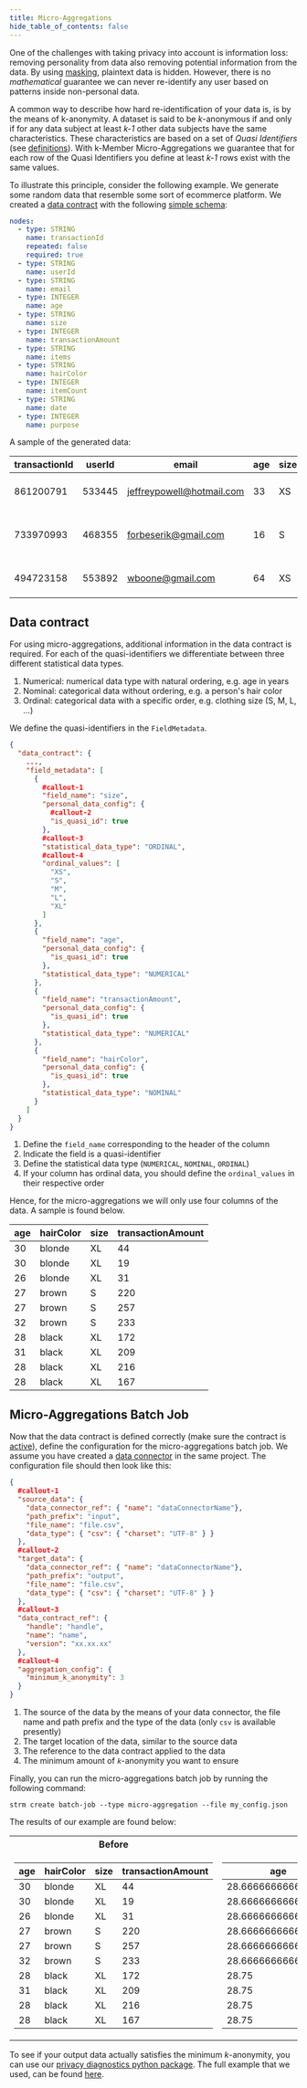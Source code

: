 ```yaml
---
title: Micro-Aggregations
hide_table_of_contents: false
---
```


One of the challenges with taking privacy into account is information loss: removing personality from data also
removing potential information from the data.
By using [masking](docs/02-concepts/02-data-contracts/03-masked-fields.md), plaintext data is hidden. However, there is
no _mathematical_ guarantee we can never re-identify any user based
on patterns inside non-personal data.

A common way to describe how hard re-identification of your data is, is by the means of k-anonymity. A dataset is
said to be _k_-anonymous if and only if for any data subject at least _k-1_ other data subjects have the same
characteristics. These characteristics are based on a set of _Quasi Identifiers_
(see [definitions](docs/02-concepts/99-definitions.md)). With k-Member Micro-Aggregations we guarantee that for each
row of the Quasi Identifiers you define at least _k-1_ rows exist with the same values.

[//]: # (TODO expand on this with a k-anonymity example?)

To illustrate this principle, consider the following example. We generate some random data that resemble some sort
of ecommerce platform. We created a [data contract](/docs/02-concepts/02-data-contracts/index.md) with the following
[simple schema](/docs/02-concepts/02-data-contracts/01-simple-schemas.md):

```yaml
nodes:
  - type: STRING
    name: transactionId
    repeated: false
    required: true
  - type: STRING
    name: userId
  - type: STRING
    name: email
  - type: INTEGER
    name: age
  - type: STRING
    name: size
  - type: INTEGER
    name: transactionAmount
  - type: STRING
    name: items
  - type: STRING
    name: hairColor
  - type: INTEGER
    name: itemCount
  - type: STRING
    name: date
  - type: INTEGER
    name: purpose
```

A sample of the generated data:

|transactionId     |userId|email|age               |size|hairColor|transactionAmount|items                       |itemCount|date               |purpose|
|------------------|------|-----|------------------|----|---------|-----------------|----------------------------|---------|-------------------|-------|
|861200791         |533445|jeffreypowell@hotmail.com|33                |XS  |red      |123              |[19063]                     |1        |2022-08-30 15:44:44|1      |
|733970993         |468355|forbeserik@gmail.com|16                |S   |brown    |46               |[13342, 12309, 13755, 10134]|4        |2022-07-19 15:44:44|2      |
|494723158         |553892|wboone@gmail.com|64                |XS  |black    |73               |[13342, 10773, 12442]       |3        |2022-06-18 15:44:44|2      |

[//]: # (TODO extra fields in data contract needed)

## Data contract

For using micro-aggregations, additional information in the data contract is required. For each of the
quasi-identifiers we differentiate between three different statistical data types.

1. Numerical: numerical data type with natural ordering, e.g. age in years
2. Nominal: categorical data without ordering, e.g. a person's hair color
3. Ordinal: categorical data with a specific order, e.g. clothing size (S, M, L, ...)

We define the quasi-identifiers in the `FieldMetadata`.

```json showLineNumbers
{
  "data_contract": {
    ...,
    "field_metadata": [
      {
        #callout-1
        "field_name": "size",
        "personal_data_config": {
          #callout-2
          "is_quasi_id": true
        },
        #callout-3
        "statistical_data_type": "ORDINAL",
        #callout-4
        "ordinal_values": [
          "XS",
          "S",
          "M",
          "L",
          "XL"
        ]
      },
      {
        "field_name": "age",
        "personal_data_config": {
          "is_quasi_id": true
        },
        "statistical_data_type": "NUMERICAL"
      },
      {
        "field_name": "transactionAmount",
        "personal_data_config": {
          "is_quasi_id": true
        },
        "statistical_data_type": "NUMERICAL"
      },
      {
        "field_name": "hairColor",
        "personal_data_config": {
          "is_quasi_id": true
        },
        "statistical_data_type": "NOMINAL"
      }
    ]
  }
}
```

1. Define the `field_name` corresponding to the header of the column
2. Indicate the field is a quasi-identifier
3. Define the statistical data type (`NUMERICAL`, `NOMINAL`, `ORDINAL`)
4. If your column has ordinal data, you should define the `ordinal_values` in their respective order

Hence, for the micro-aggregations we will only use four columns of the data. A sample is found below.

| age | hairColor | size | transactionAmount |
|-----|-----------|------|-------------------|
| 30  | blonde    | XL   | 44                |
| 30  | blonde    | XL   | 19                |
| 26  | blonde    | XL   | 31                |
| 27  | brown     | S    | 220               |
| 27  | brown     | S    | 257               |
| 32  | brown     | S    | 233               |
| 28  | black     | XL   | 172               |
| 31  | black     | XL   | 209               |
| 28  | black     | XL   | 216               |
| 28  | black     | XL   | 167               |

## Micro-Aggregations Batch Job

Now that the data contract is defined correctly (make sure the contract is
[active](/docs/02-concepts/02-data-contracts/index.md#states)), define the configuration for the
micro-aggregations batch job. We assume you have created a [data connector](/docs/02-concepts/04-data-connectors.md)
in the same project. The configuration file should then look like this:

```json showLineNumbers
{
  #callout-1
  "source_data": { 
    "data_connector_ref": { "name": "dataConnectorName"},
    "path_prefix": "input",
    "file_name": "file.csv",
    "data_type": { "csv": { "charset": "UTF-8" } }
  },
  #callout-2
  "target_data": {
    "data_connector_ref": { "name": "dataConnectorName"},
    "path_prefix": "output",
    "file_name": "file.csv",
    "data_type": { "csv": { "charset": "UTF-8" } }
  },
  #callout-3
  "data_contract_ref": {
    "handle": "handle",
    "name": "name",
    "version": "xx.xx.xx"
  },
  #callout-4
  "aggregation_config": {
    "minimum_k_anonymity": 3
  }
}
```

1. The source of the data by the means of your data connector, the file name and path prefix and the type of
   the data (only `csv` is available presently)
2. The target location of the data, similar to the source data
3. The reference to the data contract applied to the data
4. The minimum amount of _`k`_-anonymity you want to ensure

Finally, you can run the micro-aggregations batch job by running the following command:

```shell
strm create batch-job --type micro-aggregation --file my_config.json
```

The results of our example are found below:

<table>
<tr><th>Before</th><th>After</th></tr>
<tr><td>

| age | hairColor | size | transactionAmount |
|-----|-----------|------|-------------------|
| 30  | blonde    | XL   | 44                |
| 30  | blonde    | XL   | 19                |
| 26  | blonde    | XL   | 31                |
| 27  | brown     | S    | 220               |
| 27  | brown     | S    | 257               |
| 32  | brown     | S    | 233               |
| 28  | black     | XL   | 172               |
| 31  | black     | XL   | 209               |
| 28  | black     | XL   | 216               |
| 28  | black     | XL   | 167               |


</td><td>

| age                | hairColor | size | transactionAmount  |
|--------------------|-----------|------|--------------------|
| 28.666666666666668 | blonde    | XL   | 31.33333333333336  |
| 28.666666666666668 | blonde    | XL   | 31.33333333333336  |
| 28.666666666666668 | blonde    | XL   | 31.33333333333336  |
| 28.666666666666668 | brown     | S    | 236.66666666666669 |
| 28.666666666666668 | brown     | S    | 236.66666666666669 |
| 28.666666666666668 | brown     | S    | 236.66666666666669 |
| 28.75              | black     | XL   | 191.0              |
| 28.75              | black     | XL   | 191.0              |
| 28.75              | black     | XL   | 191.0              |
| 28.75              | black     | XL   | 191.0              |


</td></tr> </table>


To see if your output data actually satisfies the minimum _k_-anonymity, you can use our [privacy diagnostics python
package](https://github.com/strmprivacy/strm-privacy-diagnostics).
The full example that we used, can be found
[here](https://deepnote.com/workspace/STRM-demos-2614c69d-1aae-4c75-a0b8-ee631006da30/project/Data-team-in-a-day-with-STRM-eb9f78ee-b796-48e5-b1ff-b77815a3952a).
